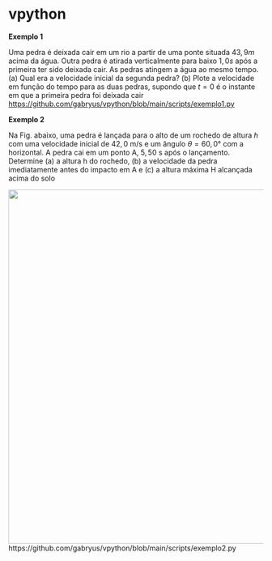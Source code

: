 # vpython

**Exemplo 1**

Uma pedra é deixada cair em um rio a partir de uma ponte situada $43,9 m$ acima da água. Outra
pedra é atirada verticalmente para baixo $1,0 s$ após a primeira ter sido deixada cair. As pedras atingem a água ao mesmo tempo. 
(a) Qual era a velocidade inicial da segunda pedra? 
(b) Plote a velocidade em função do tempo para as duas pedras, supondo que $t = 0$ é o instante em que a primeira pedra foi deixada cair
https://github.com/gabryus/vpython/blob/main/scripts/exemplo1.py


**Exemplo 2**

Na Fig. abaixo, uma pedra é lançada para o alto de um rochedo de altura $h$ com uma velocidade inicial de $42,0$ m/s e um ângulo $\theta = 60,0°$ com a horizontal. A pedra cai em um ponto A, $5,50$ s após o lançamento. Determine (a) a altura h do rochedo, (b) a velocidade da pedra imediatamente antes do
impacto em A e (c) a altura máxima H alcançada acima do solo

<div align="center">
<img src="https://github.com/gabryus/vpython/blob/main/imagens/exemplo2.png" width="700px" />
</div>
https://github.com/gabryus/vpython/blob/main/scripts/exemplo2.py
